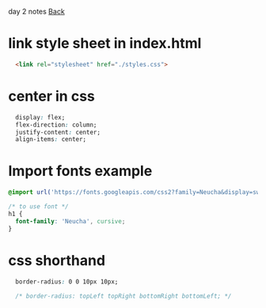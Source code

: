 day 2 notes
[Back](../README.md)

# link style sheet in index.html
```html
  <link rel="stylesheet" href="./styles.css">
```

# center in css

```css
  display: flex;
  flex-direction: column;
  justify-content: center;
  align-items: center;  
```

# Import fonts example
```css
@import url('https://fonts.googleapis.com/css2?family=Neucha&display=swap');

/* to use font */
h1 {
  font-family: 'Neucha', cursive;
}
```

# css shorthand
```css
  border-radius: 0 0 10px 10px;
  
  /* border-radius: topLeft topRight bottomRight bottomLeft; */
```
